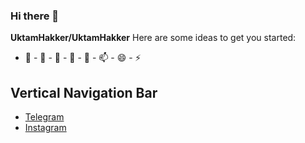 ### Hi there 👋

**UktamHakker/UktamHakker**
Here are some ideas to get you started:
- 🔭 - 🌱 - 👯 - 🤔 - 💬 - 📫 - 😄 - ⚡ 
<!DOCTYPE html>
<html>
<head>
</head>
<body>

<h2>Vertical Navigation Bar</h2>

<ul>
  <li><a href="https://t.me/Mr_Uktam_03">Telegram</a></li>
  <li><a href="https://www.instagram.com/mr_uktam_/">Instagram</a></li>
</ul>

<img src="https://www.google.com/imgres?imgurl=https%3A%2F%2Fimg.freepik.com%2Ffree-photo%2Fside-view-male-hacker-with-gloves-laptop_23-2148578161.jpg&tbnid=9RSVVTDEH0dOwM&vet=12ahUKEwi4hf_KmYyBAxXiGxAIHclzADQQMygFegQIARBV..i&imgrefurl=https%3A%2F%2Fwww.freepik.com%2Fphotos%2Fhacking&docid=iFxwn4Ao6waS7M&w=626&h=417&q=hacker%20img&ved=2ahUKEwi4hf_KmYyBAxXiGxAIHclzADQQMygFegQIARBV" alt="">
</body>
</html>


